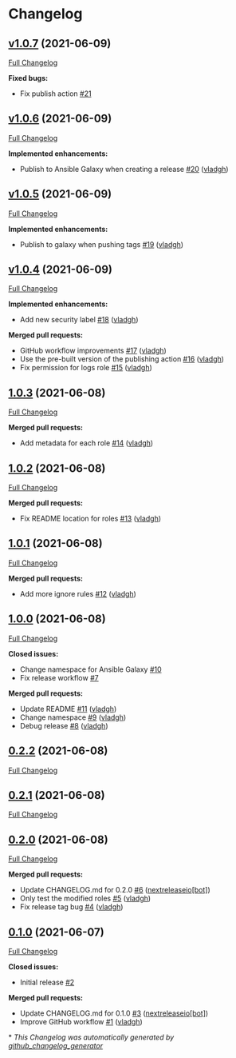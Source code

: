 # Changelog

## [v1.0.7](https://github.com/vladgh/ansible-collection-vladgh-system/tree/v1.0.7) (2021-06-09)

[Full Changelog](https://github.com/vladgh/ansible-collection-vladgh-system/compare/v1.0.6...v1.0.7)

**Fixed bugs:**

- Fix publish action [\#21](https://github.com/vladgh/ansible-collection-vladgh-system/issues/21)

## [v1.0.6](https://github.com/vladgh/ansible-collection-vladgh-system/tree/v1.0.6) (2021-06-09)

[Full Changelog](https://github.com/vladgh/ansible-collection-vladgh-system/compare/v1.0.5...v1.0.6)

**Implemented enhancements:**

- Publish to Ansible Galaxy when creating a release [\#20](https://github.com/vladgh/ansible-collection-vladgh-system/pull/20) ([vladgh](https://github.com/vladgh))

## [v1.0.5](https://github.com/vladgh/ansible-collection-vladgh-system/tree/v1.0.5) (2021-06-09)

[Full Changelog](https://github.com/vladgh/ansible-collection-vladgh-system/compare/v1.0.4...v1.0.5)

**Implemented enhancements:**

- Publish to galaxy when pushing tags [\#19](https://github.com/vladgh/ansible-collection-vladgh-system/pull/19) ([vladgh](https://github.com/vladgh))

## [v1.0.4](https://github.com/vladgh/ansible-collection-vladgh-system/tree/v1.0.4) (2021-06-09)

[Full Changelog](https://github.com/vladgh/ansible-collection-vladgh-system/compare/1.0.3...v1.0.4)

**Implemented enhancements:**

- Add new security label [\#18](https://github.com/vladgh/ansible-collection-vladgh-system/pull/18) ([vladgh](https://github.com/vladgh))

**Merged pull requests:**

- GitHub workflow improvements [\#17](https://github.com/vladgh/ansible-collection-vladgh-system/pull/17) ([vladgh](https://github.com/vladgh))
- Use the pre-built version of the publishing action [\#16](https://github.com/vladgh/ansible-collection-vladgh-system/pull/16) ([vladgh](https://github.com/vladgh))
- Fix permission for logs role [\#15](https://github.com/vladgh/ansible-collection-vladgh-system/pull/15) ([vladgh](https://github.com/vladgh))

## [1.0.3](https://github.com/vladgh/ansible-collection-vladgh-system/tree/1.0.3) (2021-06-08)

[Full Changelog](https://github.com/vladgh/ansible-collection-vladgh-system/compare/1.0.2...1.0.3)

**Merged pull requests:**

- Add metadata for each role [\#14](https://github.com/vladgh/ansible-collection-vladgh-system/pull/14) ([vladgh](https://github.com/vladgh))

## [1.0.2](https://github.com/vladgh/ansible-collection-vladgh-system/tree/1.0.2) (2021-06-08)

[Full Changelog](https://github.com/vladgh/ansible-collection-vladgh-system/compare/1.0.1...1.0.2)

**Merged pull requests:**

- Fix README location for roles [\#13](https://github.com/vladgh/ansible-collection-vladgh-system/pull/13) ([vladgh](https://github.com/vladgh))

## [1.0.1](https://github.com/vladgh/ansible-collection-vladgh-system/tree/1.0.1) (2021-06-08)

[Full Changelog](https://github.com/vladgh/ansible-collection-vladgh-system/compare/1.0.0...1.0.1)

**Merged pull requests:**

- Add more ignore rules [\#12](https://github.com/vladgh/ansible-collection-vladgh-system/pull/12) ([vladgh](https://github.com/vladgh))

## [1.0.0](https://github.com/vladgh/ansible-collection-vladgh-system/tree/1.0.0) (2021-06-08)

[Full Changelog](https://github.com/vladgh/ansible-collection-vladgh-system/compare/0.2.2...1.0.0)

**Closed issues:**

- Change namespace for Ansible Galaxy [\#10](https://github.com/vladgh/ansible-collection-vladgh-system/issues/10)
- Fix release workflow [\#7](https://github.com/vladgh/ansible-collection-vladgh-system/issues/7)

**Merged pull requests:**

- Update README [\#11](https://github.com/vladgh/ansible-collection-vladgh-system/pull/11) ([vladgh](https://github.com/vladgh))
- Change namespace [\#9](https://github.com/vladgh/ansible-collection-vladgh-system/pull/9) ([vladgh](https://github.com/vladgh))
- Debug release [\#8](https://github.com/vladgh/ansible-collection-vladgh-system/pull/8) ([vladgh](https://github.com/vladgh))

## [0.2.2](https://github.com/vladgh/ansible-collection-vladgh-system/tree/0.2.2) (2021-06-08)

[Full Changelog](https://github.com/vladgh/ansible-collection-vladgh-system/compare/0.2.1...0.2.2)

## [0.2.1](https://github.com/vladgh/ansible-collection-vladgh-system/tree/0.2.1) (2021-06-08)

[Full Changelog](https://github.com/vladgh/ansible-collection-vladgh-system/compare/0.2.0...0.2.1)

## [0.2.0](https://github.com/vladgh/ansible-collection-vladgh-system/tree/0.2.0) (2021-06-08)

[Full Changelog](https://github.com/vladgh/ansible-collection-vladgh-system/compare/0.1.0...0.2.0)

**Merged pull requests:**

- Update CHANGELOG.md for 0.2.0 [\#6](https://github.com/vladgh/ansible-collection-vladgh-system/pull/6) ([nextreleaseio[bot]](https://github.com/apps/nextreleaseio))
- Only test the modified roles [\#5](https://github.com/vladgh/ansible-collection-vladgh-system/pull/5) ([vladgh](https://github.com/vladgh))
- Fix release tag bug [\#4](https://github.com/vladgh/ansible-collection-vladgh-system/pull/4) ([vladgh](https://github.com/vladgh))

## [0.1.0](https://github.com/vladgh/ansible-collection-vladgh-system/tree/0.1.0) (2021-06-07)

[Full Changelog](https://github.com/vladgh/ansible-collection-vladgh-system/compare/4aee820f5a86b1f4a2349a16237521caa58b2d13...0.1.0)

**Closed issues:**

- Initial release [\#2](https://github.com/vladgh/ansible-collection-vladgh-system/issues/2)

**Merged pull requests:**

- Update CHANGELOG.md for 0.1.0 [\#3](https://github.com/vladgh/ansible-collection-vladgh-system/pull/3) ([nextreleaseio[bot]](https://github.com/apps/nextreleaseio))
- Improve GitHub workflow [\#1](https://github.com/vladgh/ansible-collection-vladgh-system/pull/1) ([vladgh](https://github.com/vladgh))



\* *This Changelog was automatically generated by [github_changelog_generator](https://github.com/github-changelog-generator/github-changelog-generator)*
